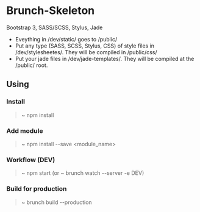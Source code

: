 Brunch-Skeleton
===============

Bootstrap 3, SASS/SCSS, Stylus, Jade

- Eveything in /dev/static/ goes to /public/
- Put any type (SASS, SCSS, Stylus, CSS) of style files in /dev/stylesheetes/. They will be compiled in /public/css/
- Put your jade files in /dev/jade-templates/. They will be compiled at the /public/ root.

## Using

### Install
> ~ npm install
  
  
### Add module
> ~ npm install --save <module_name>
  
  
### Workflow (DEV)
> ~ npm start
(or ~ brunch watch --server -e DEV)
  
### Build for production

> ~ brunch build --production
